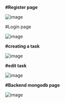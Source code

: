 **#Register page** 


![image](https://github.com/amrutha1320/complete-notes-app/assets/134827744/09f54e13-0ec0-44fa-8bd5-ca43a045d6c2)


#Login page 


![image](https://github.com/amrutha1320/complete-notes-app/assets/134827744/ff0a83a5-9579-4eb1-a496-6387935f3356)



**#creating a task**


![image](https://github.com/amrutha1320/complete-notes-app/assets/134827744/a322365c-0e89-47a9-9a8f-743a5d5fdeca)


**#edit task**


![image](https://github.com/amrutha1320/complete-notes-app/assets/134827744/8d55a2fc-6e42-4f29-825c-a42960d91868)


**#Backend mongodb page**


![image](https://github.com/amrutha1320/complete-notes-app/assets/134827744/b00687da-138b-4db7-af93-5fa108b202c0)




